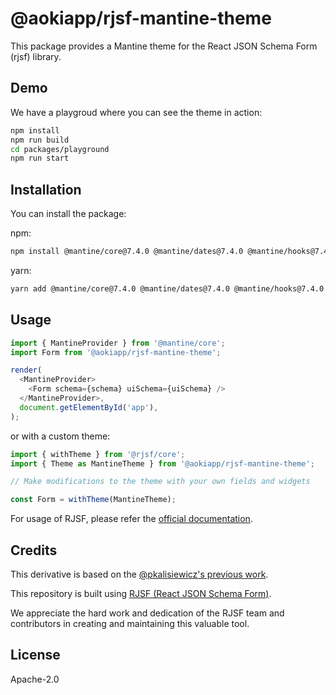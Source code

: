 # @aokiapp/rjsf-mantine-theme

This package provides a Mantine theme for the React JSON Schema Form (rjsf) library.

## Demo

We have a playgroud where you can see the theme in action:

```bash
npm install
npm run build
cd packages/playground
npm run start
```

## Installation

You can install the package:

npm:

```bash
npm install @mantine/core@7.4.0 @mantine/dates@7.4.0 @mantine/hooks@7.4.0 @rjsf/core @tabler/icons-react dayjs react
```

yarn:

```bash
yarn add @mantine/core@7.4.0 @mantine/dates@7.4.0 @mantine/hooks@7.4.0 @rjsf/core @tabler/icons-react dayjs react
```

## Usage

```js
import { MantineProvider } from '@mantine/core';
import Form from '@aokiapp/rjsf-mantine-theme';

render(
  <MantineProvider>
    <Form schema={schema} uiSchema={uiSchema} />
  </MantineProvider>,
  document.getElementById('app'),
);
```

or with a custom theme:

```js
import { withTheme } from '@rjsf/core';
import { Theme as MantineTheme } from '@aokiapp/rjsf-mantine-theme';

// Make modifications to the theme with your own fields and widgets

const Form = withTheme(MantineTheme);
```

For usage of RJSF, please refer the [official documentation](https://rjsf-team.github.io/react-jsonschema-form/docs/).

## Credits

This derivative is based on the [@pkalisiewicz's previous work](https://github.com/pkalisiewicz/react-jsonschema-form/tree/rc5.7.0).

This repository is built using [RJSF (React JSON Schema Form)](https://github.com/rjsf-team/react-jsonschema-form).

We appreciate the hard work and dedication of the RJSF team and contributors in creating and maintaining this valuable tool.

## License

Apache-2.0
